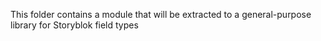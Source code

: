 This folder contains a module that will be extracted to a general-purpose library for Storyblok field types